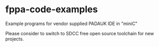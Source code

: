 # fppa-code-examples

Example programs for vendor supplied PADAUK IDE in "miniC"

Please consider to switch to SDCC free open source toolchain for new projects.
